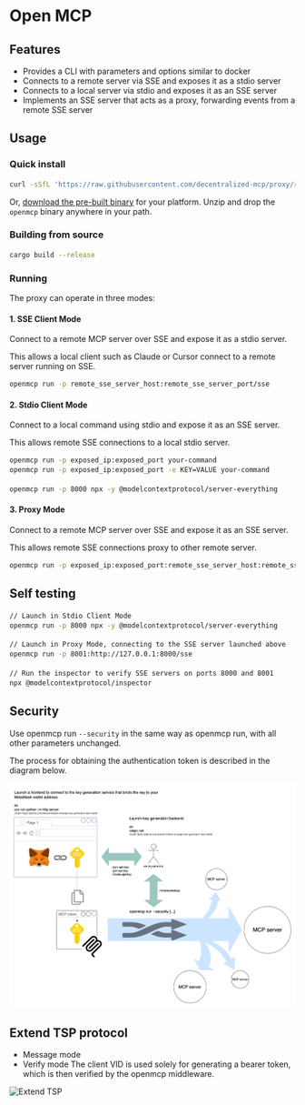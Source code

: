 # Open MCP

## Features
- Provides a CLI with parameters and options similar to docker
- Connects to a remote server via SSE and exposes it as a stdio server
- Connects to a local server via stdio and exposes it as an SSE server
- Implements an SSE server that acts as a proxy, forwarding events from a remote SSE server

## Usage

### Quick install

```bash
curl -sSfL 'https://raw.githubusercontent.com/decentralized-mcp/proxy/refs/heads/master/install.sh' | sudo bash
```

Or, [download the pre-built binary](https://github.com/decentralized-mcp/proxy/releases/latest) for your platform. Unzip and drop the `openmcp` binary anywhere in your path.

### Building from source

```bash
cargo build --release
```

### Running

The proxy can operate in three modes:

#### 1. SSE Client Mode

Connect to a remote MCP server over SSE and expose it as a stdio server.

This allows a local client such as Claude or Cursor connect to a remote server running on SSE.

```bash
openmcp run -p remote_sse_server_host:remote_sse_server_port/sse
```

#### 2. Stdio Client Mode

Connect to a local command using stdio and expose it as an SSE server.

This allows remote SSE connections to a local stdio server.

```bash
openmcp run -p exposed_ip:exposed_port your-command
openmcp run -p exposed_ip:exposed_port -e KEY=VALUE your-command

openmcp run -p 8000 npx -y @modelcontextprotocol/server-everything
```

#### 3. Proxy Mode

Connect to a remote MCP server over SSE and expose it as an SSE server.

This allows remote SSE connections proxy to other remote server.

```bash
openmcp run -p exposed_ip:exposed_port:remote_sse_server_host:remote_sse_server_port/sse
```

## Self testing

```bash
// Launch in Stdio Client Mode
openmcp run -p 8000 npx -y @modelcontextprotocol/server-everything

// Launch in Proxy Mode, connecting to the SSE server launched above
openmcp run -p 8001:http://127.0.0.1:8000/sse

// Run the inspector to verify SSE servers on ports 8000 and 8001
npx @modelcontextprotocol/inspector
```

## Security

Use openmcp run `--security` in the same way as openmcp run, with all other parameters unchanged.

The process for obtaining the authentication token is described in the diagram below.

![Authentication Token Flow](./openmcp_security_flow.png)

## Extend TSP protocol

- Message mode
- Verify mode
The client VID is used solely for generating a bearer token, which is then verified by the openmcp middleware.

![Extend TSP](./extend_tsp_flow.jpg)

